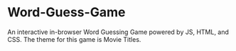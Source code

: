 # Word-Guess-Game
An interactive in-browser Word Guessing Game powered by JS, HTML, and CSS. The theme for this game is Movie Titles.
